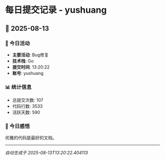 # 每日提交记录 - yushuang

## 📅 2025-08-13

### 🎯 今日活动
- **主要活动**: Bug修复
- **技术栈**: Go
- **提交时间**: 13:20:22
- **账号**: yushuang

### 📊 统计信息
- 总提交次数: 107
- 代码行数: 3533
- 活跃天数: 590

### 💭 今日感悟
优雅的代码是最好的文档。

---
*自动生成于 2025-08-13T13:20:22.404113*
